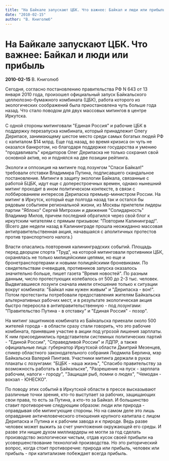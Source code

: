 ```yaml
---
title: "На Байкале запускают ЦБК. Что важнее: Байкал и люди или прибыль"
date: "2010-02-15"
author: "В. Книголюб"
---
```


# На Байкале запускают ЦБК. Что важнее: Байкал и люди или прибыль

**2010-02-15** В. Книголюб

Сегодня, согласно постановлению правительства РФ N 643 от 13 января 2010 года, произошел официальный запуск Байкальского целлюлозно-бумажного комбината (ЦБК), работа которого из экологических соображений была приостановлена чуть больше года назад. Что стало поводом для двух массовых митингов в центре Иркутска.

С одной стороны митинговали "Единая Россия" и рабочие ЦБК в поддержку перезапуска комбината, который принадлежит Олегу Дерипасе, занимающему шестое место среди самых богатых людей РФ с капиталом $14 млрд. Еще год назад, во время кризиса он чуть не оказался банкротом, но благодаря поддержке государства и умению "продавливать" кредиторов Олег Дерипаска не только сохранил свой основной актив, но и поднялся на две позиции рейтинга.

Экологи и оппозиция на митинге под лозунгом "Спаси Байкал!" требовали отставки Владимира Путина, подписавшего скандальное постановление. Митинги в защиту экологии Байкала, связанные с работой БЦБК, идут еще с доперестроечных времен, однако нынешний митинг проходит в ином политическом контексте, в связи с лоббированием интересов Дерипаска премьер-министром России. На митинг в Иркутск, который еще полгода назад так и остался бы рядовым событием региональной жизни, из Москвы прилетели лидеры партии "Яблоко" Сергей Митрохин и движения "Солидарность" Владимир Милов, причем последний обратился через свой блог к иркутским читателям с прямым призывом: "Повторим Калининград!". (Всего две недели назад в Калининграде прошла неожиданно массовая антиправительственная акция, начавшаяся с аполитичных протестов против транспортного налога.)

Власти опасались повторения калининградских событий. Площадь перед дворцом спорта "Труд", на которой митинговали противники ЦБК, охранялась не только милицейскими цепями, но еще и бронетранспортерами и новыми полицейскими броневиками. По свидетельствам очевидцев, противников запуска оказалось значительно больше, пишет газета "Время новостей". По разным данным, число протестующих колебалось от 500 до 2-3 тыс. человек. Выдвигавшиеся лозунги сначала имели отношение только к ситуации вокруг комбината: "Байкал нам нужен живым" и "Дерипаска - вон!". Потом протестанты потребовали предоставления жителям Байкальска альтернативных рабочих мест, и в результате экологическая акция быстро переросла в антиправительственную - под лозунгами: "Правительство Путина - в отставку" и "Единая Россия" - позор".

На митинг защитников комбината из Байкальска приехали около 500 жителей города - в области сразу стали говорить, что это рабочие комбината, принявшие участие в акции под угрозой лишения зарплаты. К ним присоединились представители системных политических партий - "Единой России", "Справедливой России" и ЛДПР, а также официальные лица: губернатор Иркутской области Дмитрий Мезенцев, спикер областного законодательного собрания Людмила Берлина, мэр Байкальска Валерий Пинтаев. Участники митинга держали в руках плакаты с лозунгами: "БЦБК - наша жизнь", "Спасибо правительству за возможность работать в Байкальске", "Разрешение на пуск - зарплата рабочим, налоги - городу", "Защищая рыб, помни о людях", "Чемодан - вокзал - ЮНЕСКО".

По поводу этих событий в Иркутской области в прессе высказывают различные точки зрения, кто-то выступает за рабочих, защищающих свои права, то есть за Путина, а кто-то за Байкал. И большинство ставит противоречие следующим образом: люди или природа - оправдывая обе митингующие стороны. Но на самом деле это лишь оправдание античеловеческого отношения крупного капитала с лицом Дерипаска и Путина и к рабочим завода и к природе. Ведь разве человек может выжить за счет уничтожения окружающей его среды. И разве эти нищие духом миллиардеры не могли за год сделать производство экологически чистым, отдав кусок своей прибыли на усовершенствование технологий производства. Но это риторический вопрос, когда стоит противоречие: природа или прибыль, человек или прибыль - при капитализме побеждает всегда прибыль.